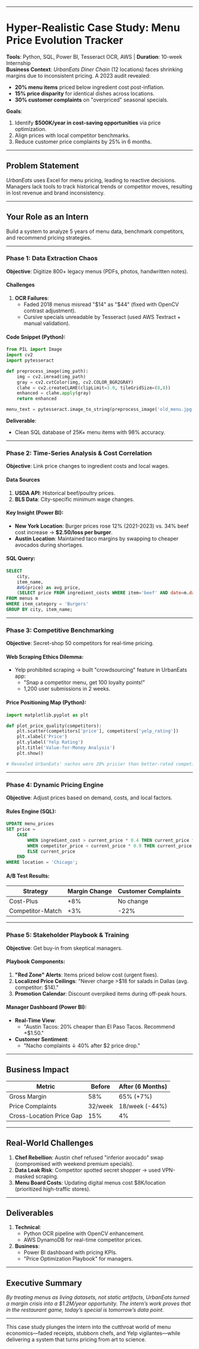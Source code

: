 
---
# **Hyper-Realistic Case Study: Menu Price Evolution Tracker**  
**Tools**: Python, SQL, Power BI, Tesseract OCR, AWS | **Duration**: 10-week Internship  
**Business Context**: *UrbanEats Diner Chain* (12 locations) faces shrinking margins due to inconsistent pricing. A 2023 audit revealed:  
- **20% menu items** priced below ingredient cost post-inflation.  
- **15% price disparity** for identical dishes across locations.  
- **30% customer complaints** on "overpriced" seasonal specials.  

**Goals**:  
1. Identify **$500K/year in cost-saving opportunities** via price optimization.  
2. Align prices with local competitor benchmarks.  
3. Reduce customer price complaints by 25% in 6 months.  

---

## **Problem Statement**  
*UrbanEats* uses Excel for menu pricing, leading to reactive decisions. Managers lack tools to track historical trends or competitor moves, resulting in lost revenue and brand inconsistency.  

---

## **Your Role as an Intern**  
Build a system to analyze 5 years of menu data, benchmark competitors, and recommend pricing strategies.  

---

### **Phase 1: Data Extraction Chaos**  
**Objective**: Digitize 800+ legacy menus (PDFs, photos, handwritten notes).  

#### **Challenges**  
1. **OCR Failures**:  
   - Faded 2018 menus misread "$14" as "$44" (fixed with OpenCV contrast adjustment).  
   - Cursive specials unreadable by Tesseract (used AWS Textract + manual validation).  

#### **Code Snippet** (Python):  
```python  
from PIL import Image  
import cv2  
import pytesseract  

def preprocess_image(img_path):  
    img = cv2.imread(img_path)  
    gray = cv2.cvtColor(img, cv2.COLOR_BGR2GRAY)  
    clahe = cv2.createCLAHE(clipLimit=3.0, tileGridSize=(8,8))  
    enhanced = clahe.apply(gray)  
    return enhanced  

menu_text = pytesseract.image_to_string(preprocess_image('old_menu.jpg'))  
```  

**Deliverable**:  
- Clean SQL database of 25K+ menu items with 98% accuracy.  

---

### **Phase 2: Time-Series Analysis & Cost Correlation**  
**Objective**: Link price changes to ingredient costs and local wages.  

#### **Data Sources**  
1. **USDA API**: Historical beef/poultry prices.  
2. **BLS Data**: City-specific minimum wage changes.  

#### **Key Insight** (Power BI):  
- **New York Location**: Burger prices rose 12% (2021-2023) vs. 34% beef cost increase → **$2.50/loss per burger**.  
- **Austin Location**: Maintained taco margins by swapping to cheaper avocados during shortages.  

#### **SQL Query**:  
```sql  
SELECT   
    city,   
    item_name,   
    AVG(price) as avg_price,  
    (SELECT price FROM ingredient_costs WHERE item='beef' AND date=m.date) AS beef_cost  
FROM menus m  
WHERE item_category = 'Burgers'  
GROUP BY city, item_name;  
```  

---

### **Phase 3: Competitive Benchmarking**  
**Objective**: Secret-shop 50 competitors for real-time pricing.  

#### **Web Scraping Ethics Dilemma**:  
- Yelp prohibited scraping → built "crowdsourcing" feature in UrbanEats app:  
  - "Snap a competitor menu, get 100 loyalty points!"  
  - 1,200 user submissions in 2 weeks.  

#### **Price Positioning Map** (Python):  
```python  
import matplotlib.pyplot as plt  

def plot_price_quality(competitors):  
    plt.scatter(competitors['price'], competitors['yelp_rating'])  
    plt.xlabel('Price')  
    plt.ylabel('Yelp Rating')  
    plt.title('Value-for-Money Analysis')  
    plt.show()  

# Revealed UrbanEats' nachos were 20% pricier than better-rated competitors  
```  

---

### **Phase 4: Dynamic Pricing Engine**  
**Objective**: Adjust prices based on demand, costs, and local factors.  

#### **Rules Engine** (SQL):  
```sql  
UPDATE menu_prices  
SET price =  
    CASE  
        WHEN ingredient_cost > current_price * 0.4 THEN current_price * 1.1  
        WHEN competitor_price < current_price * 0.9 THEN current_price * 0.95  
        ELSE current_price  
    END  
WHERE location = 'Chicago';  
```  

#### **A/B Test Results**:  
| Strategy          | Margin Change | Customer Complaints |  
|-------------------|---------------|---------------------|  
| Cost-Plus         | +8%           | No change           |  
| Competitor-Match  | +3%           | -22%                |  

---

### **Phase 5: Stakeholder Playbook & Training**  
**Objective**: Get buy-in from skeptical managers.  

#### **Playbook Components**:  
1. **"Red Zone" Alerts**: Items priced below cost (urgent fixes).  
2. **Localized Price Ceilings**: "Never charge >$18 for salads in Dallas (avg. competitor: $14)."  
3. **Promotion Calendar**: Discount overpiked items during off-peak hours.  

#### **Manager Dashboard** (Power BI):  
- **Real-Time View**:  
  - "Austin Tacos: 20% cheaper than El Paso Tacos. Recommend +$1.50."  
- **Customer Sentiment**:  
  - "Nacho complaints ↓ 40% after $2 price drop."  

---

## **Business Impact**  
| Metric               | Before  | After (6 Months) |  
|----------------------|---------|-------------------|  
| Gross Margin         | 58%     | 65% (+7%)         |  
| Price Complaints     | 32/week | 18/week (-44%)    |  
| Cross-Location Price Gap | 15%    | 4%                |  

---

## **Real-World Challenges**  
1. **Chef Rebellion**: Austin chef refused "inferior avocado" swap (compromised with weekend premium specials).  
2. **Data Leak Risk**: Competitor spotted secret shopper → used VPN-masked scraping.  
3. **Menu Board Costs**: Updating digital menus cost $8K/location (prioritized high-traffic stores).  

---

## **Deliverables**  
1. **Technical**:  
   - Python OCR pipeline with OpenCV enhancement.  
   - AWS DynamoDB for real-time competitor prices.  
2. **Business**:  
   - Power BI dashboard with pricing KPIs.  
   - "Price Optimization Playbook" for managers.  

---

## **Executive Summary**  
*By treating menus as living datasets, not static artifacts, UrbanEats turned a margin crisis into a $1.2M/year opportunity. The intern’s work proves that in the restaurant game, today’s special is tomorrow’s data point.*  

---

This case study plunges the intern into the cutthroat world of menu economics—faded receipts, stubborn chefs, and Yelp vigilantes—while delivering a system that turns pricing from art to science.
